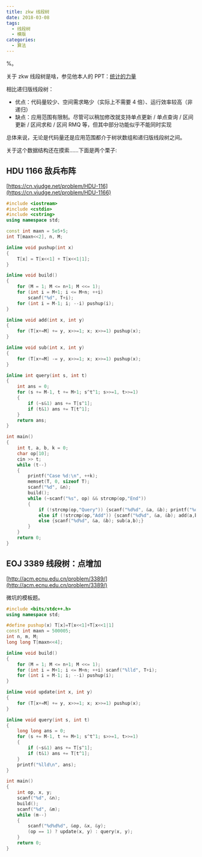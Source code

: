 ```yaml
---
title: zkw 线段树
date: 2018-03-08
tags:
  - 线段树
  - 模版
categories:
  - 算法
---
```


%。

<!--more-->

关于 zkw 线段树是啥，参见他本人的 PPT：[统计的力量](https://wenku.baidu.com/view/f27db60ee87101f69e319544.html)

相比递归版线段树：

- 优点：代码量较少、空间需求略少（实际上不需要 4 倍）、运行效率较高（非递归）
- 缺点：应用范围有限制。尽管可以稍加修改就支持单点更新 / 单点查询 / 区间更新 / 区间求和 / 区间 RMQ 等，但其中部分功能似乎不能同时实现

总体来说，无论是代码量还是应用范围都介于树状数组和递归版线段树之间。

关于这个数据结构还在摸索……下面是两个栗子:

## HDU 1166 敌兵布阵

[https://cn.vjudge.net/problem/HDU-116](https://cn.vjudge.net/problem/HDU-1166)

```cpp
#include <iostream>
#include <cstdio>
#include <cstring>
using namespace std;

const int maxn = 5e5+5;
int T[maxn<<2], n, M;

inline void pushup(int x)
{
    T[x] = T[x<<1] + T[x<<1|1];
}

inline void build()
{
    for (M = 1; M <= n+1; M <<= 1);
    for (int i = M+1; i <= M+n; ++i)
        scanf("%d", T+i);
    for (int i = M-1; i; --i) pushup(i);
}

inline void add(int x, int y)
{
    for (T[x+=M] += y, x>>=1; x; x>>=1) pushup(x);
}

inline void sub(int x, int y)
{
    for (T[x+=M] -= y, x>>=1; x; x>>=1) pushup(x);
}

inline int query(int s, int t)
{
    int ans = 0;
    for (s += M-1, t += M+1; s^t^1; s>>=1, t>>=1)
    {
        if (~s&1) ans += T[s^1];
        if (t&1) ans += T[t^1];
    }
    return ans;
}

int main()
{
    int t, a, b, k = 0;
    char op[10];
    cin >> t;
    while (t--)
    {
        printf("Case %d:\n", ++k);
        memset(T, 0, sizeof T);
        scanf("%d", &n);
        build();
        while (~scanf("%s", op) && strcmp(op,"End"))
        {
            if (!strcmp(op,"Query")) {scanf("%d%d", &a, &b); printf("%d\n", query(a,b));}
            else if (!strcmp(op,"Add")) {scanf("%d%d", &a, &b); add(a,b);}
            else {scanf("%d%d", &a, &b); sub(a,b);}
        }
    }
    return 0;
}
```

## EOJ 3389 线段树：点增加

[http://acm.ecnu.edu.cn/problem/3389/](http://acm.ecnu.edu.cn/problem/3389/)

微坑的模板题。

```cpp
#include <bits/stdc++.h>
using namespace std;

#define pushup(x) T[x]=T[x<<1]+T[x<<1|1]
const int maxn = 500005;
int n, m, M;
long long T[maxn<<4];

inline void build()
{
    for (M = 1; M <= n+1; M <<= 1);
    for (int i = M+1; i <= M+n; ++i) scanf("%lld", T+i);
    for (int i = M-1; i; --i) pushup(i);
}

inline void update(int x, int y)
{
    for (T[x+=M] += y, x>>=1; x; x>>=1) pushup(x);
}

inline void query(int s, int t)
{
    long long ans = 0;
    for (s += M-1, t += M+1; s^t^1; s>>=1, t>>=1)
    {
        if (~s&1) ans += T[s^1];
        if (t&1) ans += T[t^1];
    }
    printf("%lld\n", ans);
}

int main()
{
    int op, x, y;
    scanf("%d", &n);
    build();
    scanf("%d", &m);
    while (m--)
    {
        scanf("%d%d%d", &op, &x, &y);
        (op == 1) ? update(x, y) : query(x, y);
    }
    return 0;
}
```
